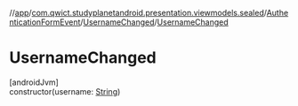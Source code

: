 //[app](../../../../index.md)/[com.qwict.studyplanetandroid.presentation.viewmodels.sealed](../../index.md)/[AuthenticationFormEvent](../index.md)/[UsernameChanged](index.md)/[UsernameChanged](-username-changed.md)

# UsernameChanged

[androidJvm]\
constructor(username: [String](https://kotlinlang.org/api/latest/jvm/stdlib/kotlin/-string/index.html))
